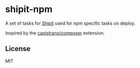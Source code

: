 # shipit-npm

A set of tasks for [Shipit](https://github.com/shipitjs/shipit) used for npm specific tasks on deploy.

Inspired by the [capistrano/composer](https://github.com/capistrano/composer/) extension.

## License

MIT
